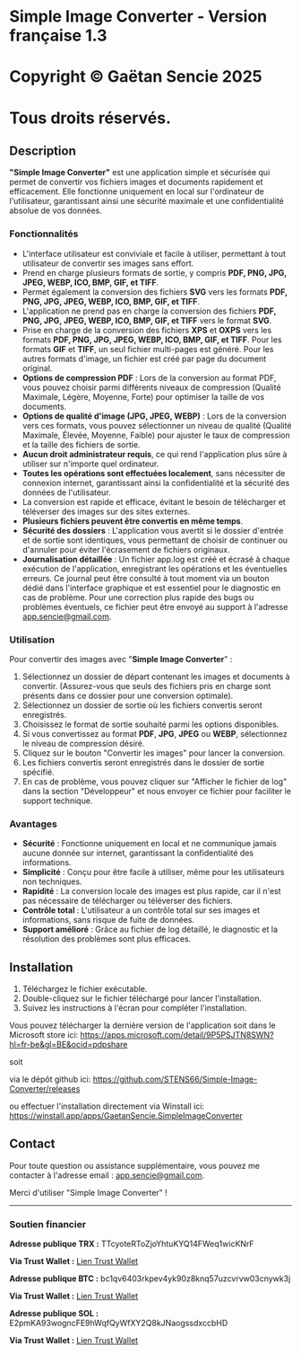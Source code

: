 # Simple Image Converter - Version française 1.3

# Copyright © Gaëtan Sencie 2025
# Tous droits réservés.

## Description

**"Simple Image Converter"** est une application simple et sécurisée qui permet de convertir vos fichiers images et documents rapidement et efficacement. Elle fonctionne uniquement en local sur l'ordinateur de l'utilisateur, garantissant ainsi une sécurité maximale et une confidentialité absolue de vos données.

### Fonctionnalités

- L'interface utilisateur est conviviale et facile à utiliser, permettant à tout utilisateur de convertir ses images sans effort.
- Prend en charge plusieurs formats de sortie, y compris **PDF, PNG, JPG, JPEG, WEBP, ICO, BMP, GIF, et TIFF**.
- Permet également la conversion des fichiers **SVG** vers les formats **PDF, PNG, JPG, JPEG, WEBP, ICO, BMP, GIF, et TIFF**.
- L'application ne prend pas en charge la conversion des fichiers **PDF, PNG, JPG, JPEG, WEBP, ICO, BMP, GIF, et TIFF** vers le format **SVG**.
- Prise en charge de la conversion des fichiers **XPS** et **OXPS** vers les formats **PDF, PNG, JPG, JPEG, WEBP, ICO, BMP, GIF, et TIFF**. Pour les formats **GIF** et **TIFF**, un seul fichier multi-pages est généré. Pour les autres formats d'image, un fichier est créé par page du document original.
- **Options de compression PDF** : Lors de la conversion au format PDF, vous pouvez choisir parmi différents niveaux de compression (Qualité Maximale, Légère, Moyenne, Forte) pour optimiser la taille de vos documents.
- **Options de qualité d'image (JPG, JPEG, WEBP)** : Lors de la conversion vers ces formats, vous pouvez sélectionner un niveau de qualité (Qualité Maximale, Élevée, Moyenne, Faible) pour ajuster le taux de compression et la taille des fichiers de sortie.
- **Aucun droit administrateur requis**, ce qui rend l'application plus sûre à utiliser sur n'importe quel ordinateur.
- **Toutes les opérations sont effectuées localement**, sans nécessiter de connexion internet, garantissant ainsi la confidentialité et la sécurité des données de l'utilisateur.
- La conversion est rapide et efficace, évitant le besoin de télécharger et téléverser des images sur des sites externes.
- **Plusieurs fichiers peuvent être convertis en même temps**.
- **Sécurité des dossiers** : L'application vous avertit si le dossier d'entrée et de sortie sont identiques, vous permettant de choisir de continuer ou d'annuler pour éviter l'écrasement de fichiers originaux.
- **Journalisation détaillée** : Un fichier app.log est créé et écrasé à chaque exécution de l'application, enregistrant les opérations et les éventuelles erreurs. Ce journal peut être consulté à tout moment via un bouton dédié dans l'interface graphique et est essentiel pour le diagnostic en cas de problème. Pour une correction plus rapide des bugs ou problèmes éventuels, ce fichier peut être envoyé au support à l'adresse app.sencie@gmail.com.

### Utilisation

Pour convertir des images avec "**Simple Image Converter**" :

1. Sélectionnez un dossier de départ contenant les images et documents à convertir. (Assurez-vous que seuls des fichiers pris en charge sont présents dans ce dossier pour une conversion optimale).
2. Sélectionnez un dossier de sortie où les fichiers convertis seront enregistrés.
3. Choisissez le format de sortie souhaité parmi les options disponibles.
4. Si vous convertissez au format **PDF**, **JPG**, **JPEG** ou **WEBP**, sélectionnez le niveau de compression désiré.
5. Cliquez sur le bouton "Convertir les images" pour lancer la conversion.
6. Les fichiers convertis seront enregistrés dans le dossier de sortie spécifié.
7. En cas de problème, vous pouvez cliquer sur "Afficher le fichier de log" dans la section "Développeur" et nous envoyer ce fichier pour faciliter le support technique.

### Avantages

- **Sécurité** : Fonctionne uniquement en local et ne communique jamais aucune donnée sur internet, garantissant la confidentialité des informations.
- **Simplicité** : Conçu pour être facile à utiliser, même pour les utilisateurs non techniques.
- **Rapidité** : La conversion locale des images est plus rapide, car il n'est pas nécessaire de télécharger ou téléverser des fichiers.
- **Contrôle total** : L'utilisateur a un contrôle total sur ses images et informations, sans risque de fuite de données.
- **Support amélioré** : Grâce au fichier de log détaillé, le diagnostic et la résolution des problèmes sont plus efficaces.

## Installation

1. Téléchargez le fichier exécutable.
2. Double-cliquez sur le fichier téléchargé pour lancer l'installation.
3. Suivez les instructions à l'écran pour compléter l'installation.

Vous pouvez télécharger la dernière version de l'application soit dans le Microsoft store ici: https://apps.microsoft.com/detail/9P5PSJTN8SWN?hl=fr-be&gl=BE&ocid=pdpshare

soit

via le dépôt github ici: https://github.com/STENS66/Simple-Image-Converter/releases

ou effectuer l'installation directement via Winstall ici: https://winstall.app/apps/GaetanSencie.SimpleImageConverter

## Contact

Pour toute question ou assistance supplémentaire, vous pouvez me contacter à l'adresse email : app.sencie@gmail.com.

Merci d'utiliser "Simple Image Converter" !

---

### Soutien financier

**Adresse publique TRX :** TTcyoteRToZjoYhtuKYQ14FWeq1wicKNrF

**Via Trust Wallet :** [Lien Trust Wallet](https://link.trustwallet.com/send?coin=195&address=TTcyoteRToZjoYhtuKYQ14FWeq1wicKNrF)

**Adresse publique BTC :** bc1qv6403rkpev4yk90z8knq57uzcvrvw03cnywk3j

**Via Trust Wallet :** [Lien Trust Wallet](https://link.trustwallet.com/send?coin=0&address=bc1qv6403rkpev4yk90z8knq57uzcvrvw03cnywk3j)

**Adresse publique SOL :** E2pmKA93wogncFE9hWqfQyWfXY2Q8kJNaogssdxccbHD

**Via Trust Wallet :** [Lien Trust Wallet](https://link.trustwallet.com/send?coin=501&address=E2pmKA93wogncFE9hWqfQyWfXY2Q8kJNaogssdxccbHD)
